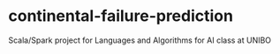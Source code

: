 # continental-failure-prediction
Scala/Spark project for Languages and Algorithms for AI class at UNIBO
